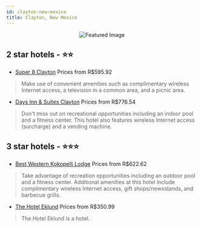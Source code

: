 ```yaml
---
id: clayton-new-mexico
title: Clayton, New Mexico
---
```


<center><img src="https://i.travelapi.com/hotels/1000000/30000/28000/27930/cff1b28d_z.jpg" alt="Featured Image" /></center>


##  2 star hotels - ⭐️⭐️

-    [Super 8 Clayton](https://us.hurb.com/hotels/clayton/super-8-clayton-JNP-JP204982?cmp=18055) Prices from R$595.92
   > Make use of convenient amenities such as complimentary wireless Internet access, a television in a common area, and a picnic area.
-    [Days Inn & Suites Clayton](https://us.hurb.com/hotels/clayton/days-inn-suites-clayton-JNP-JP045118?cmp=18055) Prices from R$776.54
   > Don't miss out on recreational opportunities including an indoor pool and a fitness center. This hotel also features wireless Internet access (surcharge) and a vending machine.

##  3 star hotels - ⭐️⭐️⭐️

-    [Best Western Kokopelli Lodge](https://us.hurb.com/hotels/clayton/best-western-kokopelli-lodge-JNP-JP093096?cmp=18055) Prices from R$622.62
   > Take advantage of recreation opportunities including an outdoor pool and a fitness center. Additional amenities at this hotel include complimentary wireless Internet access, gift shops/newsstands, and barbecue grills.
-    [The Hotel Eklund](https://us.hurb.com/hotels/clayton/the-hotel-eklund-JNP-JP919657?cmp=18055) Prices from R$350.99
   > The Hotel Eklund is a hotel.
